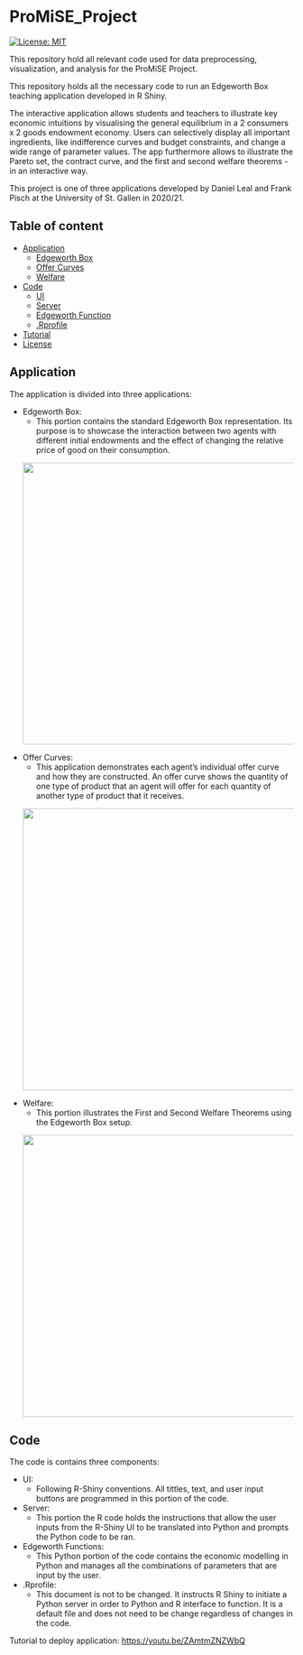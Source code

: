 # ProMiSE_Project

[![License: MIT](https://img.shields.io/badge/License-MIT-yellow.svg)](https://opensource.org/licenses/MIT)

This repository hold all relevant code used for data preprocessing, visualization, and analysis for the ProMiSE Project.

This repository holds all the necessary code to run an Edgeworth Box teaching application developed in R Shiny. 

The interactive application allows students and teachers to illustrate key economic intuitions by visualising the general equilibrium in a 2 consumers x 2 goods endowment economy. Users can selectively display all important ingredients, like indifference curves and budget constraints, and change a wide range of parameter values. The app furthermore allows to illustrate the Pareto set, the contract curve, and the first and second welfare theorems - in an interactive way.

This project is one of three applications developed by Daniel Leal and Frank Pisch at the University of St. Gallen in 2020/21.

## Table of content

- [Application](#application)
    - [Edgeworth Box](#edgeworth-box)
    - [Offer Curves](#offer-curves)
    - [Welfare](#welfare)
- [Code](#code)
    - [UI](#ui)
    - [Server](#server)
    - [Edgeworth Function](#edgeworth-functions)
    - [.Rprofile](#git-ignore)
- [Tutorial](#tutorial)
- [License](#license)


## Application

The application is divided into three applications:

- Edgeworth Box:
    - This portion contains the standard Edgeworth Box representation. Its purpose is to showcase the interaction between two agents with different initial endowments and the effect of changing the relative price of good on their consumption.  
    <p align="center">
      <img src="https://github.com/sas8465/Edgeworth-Box-Shiny-App/blob/main/images/Edgeworth%20Box.png" width="850" height="500" />
    </p>
- Offer Curves:
    - This application demonstrates each agent’s individual offer curve and how they are constructed. An offer curve shows the quantity of one type of product that an agent will offer for each quantity of another type of product that it receives.
    <p align="center">
      <img src="https://github.com/sas8465/Edgeworth-Box-Shiny-App/blob/main/images/Offer%20Curves.png" width="850" height="500" />
    </p>
- Welfare:
    - This portion illustrates the First and Second Welfare Theorems using the Edgeworth Box setup.
    <p align="center">
      <img src="https://github.com/sas8465/Edgeworth-Box-Shiny-App/blob/main/images/Welfare.png" width="850" height="500" />
    </p>

## Code

The code is contains three components:

- UI:
    - Following R-Shiny conventions. All tittles, text, and user input buttons are programmed in this portion of the code. 
- Server:
    - This portion the R code holds the instructions that allow the user inputs from the R-Shiny UI to be translated into Python and prompts the Python code to be ran.  
- Edgeworth Functions:
    - This Python portion of the code contains the economic modelling in Python and manages all the combinations of parameters that are input by the user.  
- .Rprofile:
    - This document is not to be changed. It instructs R Shiny to initiate a Python server in order to Python and R interface to function. It is a default file and does not need to be change regardless of changes in the code.  

Tutorial to deploy application: https://youtu.be/ZAmtmZNZWbQ
